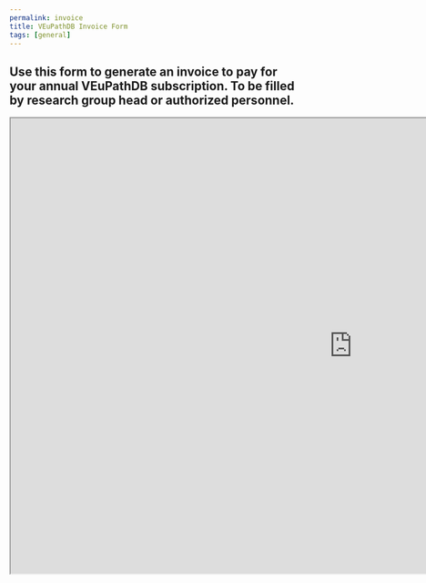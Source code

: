 ```yaml
---
permalink: invoice
title: VEuPathDB Invoice Form
tags: [general]
---
```

<h2>Use this form to generate an invoice to pay for your annual VEuPathDB subscription. To be filled by research group head or authorized personnel.</h2>


<iframe src="https://upenn.co1.qualtrics.com/jfe/form/SV_eKVRjzgyS05uwNU" height="800px" width="1200px"></iframe>
